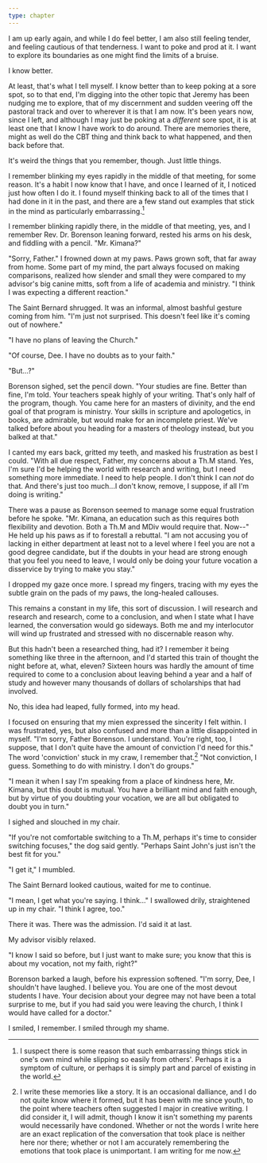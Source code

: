 ```yaml
---
type: chapter
---
```


I am up early again, and while I do feel better, I am also still feeling tender, and feeling cautious of that tenderness. I want to poke and prod at it. I want to explore its boundaries as one might find the limits of a bruise.

I know better.

At least, that's what I tell myself. I know better than to keep poking at a sore spot, so to that end, I'm digging into the other topic that Jeremy has been nudging me to explore, that of my discernment and sudden veering off the pastoral track and over to wherever it is that I am now. It's been years now, since I left, and although I may just be poking at a *different* sore spot, it is at least one that I know I have work to do around. There are memories there, might as well do the CBT thing and think back to what happened, and then back before that.

It's weird the things that you remember, though. Just little things.

I remember blinking my eyes rapidly in the middle of that meeting, for some reason. It's a habit I now know that I have, and once I learned of it, I noticed just how often I do it. I found myself thinking back to all of the times that I had done in it in the past, and there are a few stand out examples that stick in the mind as particularly embarrassing.[^embarrassing]

I remember blinking rapidly there, in the middle of that meeting, yes, and I remember Rev. Dr. Borenson leaning forward, rested his arms on his desk, and fiddling with a pencil. "Mr. Kimana?"

"Sorry, Father." I frowned down at my paws. Paws grown soft, that far away from home. Some part of my mind, the part always focused on making comparisons, realized how slender and small they were compared to my advisor's big canine mitts, soft from a life of academia and ministry. "I think I was expecting a different reaction."

The Saint Bernard shrugged. It was an informal, almost bashful gesture coming from him. "I'm just not surprised. This doesn't feel like it's coming out of nowhere."

"I have no plans of leaving the Church."

"Of course, Dee. I have no doubts as to your faith."

"But...?"

Borenson sighed, set the pencil down. "Your studies are fine. Better than fine, I'm told. Your teachers speak highly of your writing. That's only half of the program, though. You came here for an masters of divinity, and the end goal of that program is ministry. Your skills in scripture and apologetics, in books, are admirable, but would make for an incomplete priest. We've talked before about you heading for a masters of theology instead, but you balked at that."

I canted my ears back, gritted my teeth, and masked his frustration as best I could. "With all due respect, Father, my concerns about a Th.M stand. Yes, I'm sure I'd be helping the world with research and writing, but I need something more immediate. I need to help people. I don't think I can *not* do that. And there's just too much...I don't know, remove, I suppose, if all I'm doing is writing."

There was a pause as Borenson seemed to manage some equal frustration before he spoke. "Mr. Kimana, an education such as this requires both flexibility and devotion. Both a Th.M and MDiv would require that. Now--" He held up his paws as if to forestall a rebuttal. "I am not accusing you of lacking in either department at least not to a level where I feel you are not a good degree candidate, but if the doubts in your head are strong enough that you feel you need to leave, I would only be doing your future vocation a disservice by trying to make you stay."

I dropped my gaze once more. I spread my fingers, tracing with my eyes the subtle grain on the pads of my paws, the long-healed callouses. 

This remains a constant in my life, this sort of discussion. I will research and research and research, come to a conclusion, and when I state what I have learned, the conversation would go sideways. Both me and my interlocutor will wind up frustrated and stressed with no discernable reason why.

But this hadn't been a researched thing, had it? I remember it being something like three in the afternoon, and I'd started this train of thought the night before at, what, eleven? Sixteen hours was hardly the amount of time required to come to a conclusion about leaving behind a year and a half of study and however many thousands of dollars of scholarships that had involved.

No, this idea had leaped, fully formed, into my head.

I focused on ensuring that my mien expressed the sincerity I felt within. I was frustrated, yes, but also confused and more than a little disappointed in myself. "I'm sorry, Father Borenson. I understand. You're right, too, I suppose, that I don't quite have the amount of conviction I'd need for this." The word 'conviction' stuck in my craw, I remember that.[^writing] "Not conviction, I guess. Something to do with ministry. I don't do groups."

"I mean it when I say I'm speaking from a place of kindness here, Mr. Kimana, but this doubt is mutual. You have a brilliant mind and faith enough, but by virtue of you doubting your vocation, we are all but obligated to doubt you in turn."

I sighed and slouched in my chair.

"If you're not comfortable switching to a Th.M, perhaps it's time to consider switching focuses," the dog said gently. "Perhaps Saint John's just isn't the best fit for you."

"I get it," I mumbled.

The Saint Bernard looked cautious, waited for me to continue.

"I mean, I get what you're saying. I think..." I swallowed drily, straightened up in my chair. "I think I agree, too."

There it was. There was the admission. I'd said it at last.

My advisor visibly relaxed.

"I know I said so before, but I just want to make sure; you know that this is about my vocation, not my faith, right?"

Borenson barked a laugh, before his expression softened. "I'm sorry, Dee, I shouldn't have laughed. I believe you. You are one of the most devout students I have. Your decision about your degree may not have been a total surprise to me, but if you had said you were leaving the church, I think I would have called for a doctor."

I smiled, I remember. I smiled through my shame.

[^embarrassing]: I suspect there is some reason that such embarrassing things stick in one's own mind while slipping so easily from others'. Perhaps it is a symptom of culture, or perhaps it is simply part and parcel of existing in the world.

[^writing]: I write these memories like a story. It is an occasional dalliance, and I do not quite know where it formed, but it has been with me since youth, to the point where teachers often suggested I major in creative writing. I did consider it, I will admit, though I know it isn't something my parents would necessarily have condoned. Whether or not the words I write here are an exact replication of the conversation that took place is neither here nor there; whether or not I am accurately remembering the emotions that took place is unimportant. I am writing for me now.
